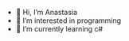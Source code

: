- 👋 Hi, I’m Anastasia
- 👀 I’m interested in programming
- 🌱 I’m currently learning c#

<!---
Anastasia41638/Anastasia41638 is a ✨ special ✨ repository because its `README.md` (this file) appears on your GitHub profile.
You can click the Preview link to take a look at your changes.
--->
